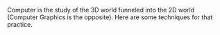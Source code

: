 Computer is the study of the 3D world funneled into the 2D world (Computer Graphics is the opposite). Here are some techniques for that practice.
